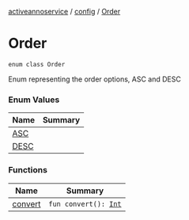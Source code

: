 [activeannoservice](../../index.md) / [config](../index.md) / [Order](./index.md)

# Order

`enum class Order`

Enum representing the order options, ASC and DESC

### Enum Values

| Name | Summary |
|---|---|
| [ASC](-a-s-c.md) |  |
| [DESC](-d-e-s-c.md) |  |

### Functions

| Name | Summary |
|---|---|
| [convert](convert.md) | `fun convert(): `[`Int`](https://kotlinlang.org/api/latest/jvm/stdlib/kotlin/-int/index.html) |
